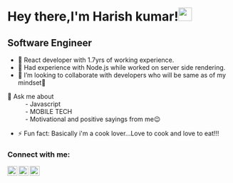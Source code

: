 # Hey there,I'm Harish kumar!<img src="https://raw.githubusercontent.com/MartinHeinz/MartinHeinz/master/wave.gif" width="30px">


## Software Engineer

- 🔭 React developer with 1.7yrs of working experience.
- 🌱 Had experience with Node.js while worked on server side rendering.
- 👯 I’m looking to collaborate with developers who will be same as of my mindset🤪
<dl>
<dt>💬 Ask me about</dt>
<dd>- Javascript</dd>
<dd>- MOBILE TECH</dd>
<dd>- Motivational and positive sayings from me😉</dd>
</dl>
 
- ⚡ Fun fact: Basically i'm a cook lover...Love to cook and love to eat!!!

### Connect with me:

[<img align="left" alt="sweet_harish07 | Twitter" width="22px" src="https://cdn.jsdelivr.net/npm/simple-icons@v3/icons/twitter.svg" />][twitter]
[<img align="left" alt="HarishkumarSP | LinkedIn" width="22px" src="https://cdn.jsdelivr.net/npm/simple-icons@v3/icons/linkedin.svg" />][linkedin]
[<img align="left" alt="sweet_harish | Instagram" width="22px" src="https://cdn.jsdelivr.net/npm/simple-icons@v3/icons/instagram.svg" />][instagram]
<br>




[twitter]: https://twitter.com/harishk_sp
[instagram]: https://instagram.com/sweet_harish
[linkedin]: https://www.linkedin.com/in/harishkumar-sp-11557a1ab/
